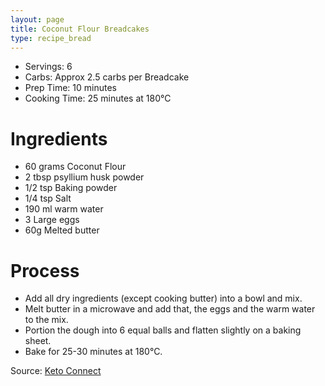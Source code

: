 ```yaml
---
layout: page
title: Coconut Flour Breadcakes
type: recipe_bread
---
```


* Servings: 6
* Carbs: Approx 2.5 carbs per Breadcake
* Prep Time: 10 minutes
* Cooking Time: 25 minutes at 180&deg;C

# Ingredients
* 60 grams Coconut Flour
* 2 tbsp psyllium husk powder
* 1/2 tsp Baking powder
* 1/4 tsp Salt
* 190 ml warm water
* 3 Large eggs
* 60g Melted butter

# Process
* Add all dry ingredients (except cooking butter) into a bowl and mix.
* Melt butter in a microwave and add that, the eggs and the warm water to the mix.
* Portion the dough into 6 equal balls and flatten slightly on a baking sheet.
* Bake for 25-30 minutes at 180&deg;C.

Source: [Keto Connect](https://www.ketoconnect.net/low-carb-rolls/)
